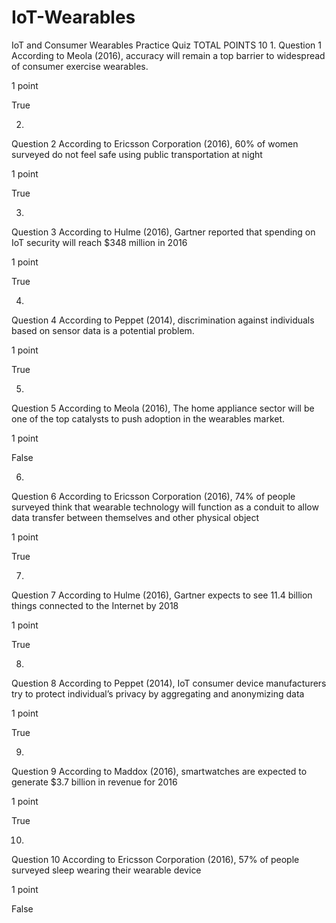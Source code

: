 # IoT-Wearables

IoT and Consumer Wearables Practice Quiz
TOTAL POINTS 10
1.
Question 1
According to Meola (2016), accuracy will remain a top barrier to widespread of consumer exercise wearables.

1 point

True

2.
Question 2
According to Ericsson Corporation (2016), 60% of women surveyed do not feel safe using public transportation at night

1 point

True

3.
Question 3
According to Hulme (2016), Gartner reported that spending on IoT security will reach $348 million in 2016

1 point

True

4.
Question 4
According to Peppet (2014), discrimination against individuals based on sensor data is a potential problem.

1 point

True

5.
Question 5
According to Meola (2016), The home appliance sector will be one of the top catalysts to push adoption in the wearables market.

1 point

False


6.
Question 6
According to Ericsson Corporation (2016), 74% of people surveyed think that wearable technology will function as a conduit to allow data transfer between themselves and other physical object

1 point


True

7.
Question 7
According to Hulme (2016), Gartner expects to see 11.4 billion things connected to the Internet by 2018

1 point

True

8.
Question 8
According to Peppet (2014), IoT consumer device manufacturers try to protect individual’s privacy by aggregating and anonymizing data

1 point

True


9.
Question 9
According to Maddox (2016), smartwatches are expected to generate $3.7 billion in revenue for 2016

1 point

True


10.
Question 10
According to Ericsson Corporation (2016), 57% of people surveyed sleep wearing their wearable device

1 point

False
